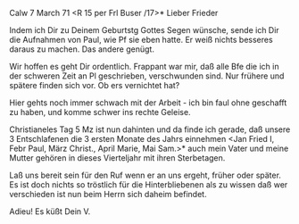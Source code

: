  Calw 7 March 71
 <R 15 per Frl Buser /17>*
Lieber Frieder

Indem ich Dir zu Deinem Geburtstg Gottes Segen wünsche, sende ich Dir die Aufnahmen von Paul, wie Pf sie eben hatte. Er weiß nichts besseres daraus zu machen. Das andere genügt.

Wir hoffen es geht Dir ordentlich. Frappant war mir, daß alle Bfe die ich in der schweren Zeit an Pl geschrieben, verschwunden sind. Nur frühere und spätere finden sich vor. Ob ers vernichtet hat?

Hier gehts noch immer schwach mit der Arbeit - ich bin faul ohne geschafft zu haben, und komme schwer ins rechte Geleise.

Christianeles Tag 5 Mz ist nun dahinten und da finde ich gerade, daß unsere 3 Entschlafenen die 3 ersten Monate des Jahrs einnehmen <Jan Fried I, Febr Paul, März Christ., April Marie, Mai Sam.>* auch mein Vater und meine Mutter gehören in dieses Vierteljahr mit ihren Sterbetagen.

Laß uns bereit sein für den Ruf wenn er an uns ergeht, früher oder später. Es ist doch nichts so tröstlich für die Hinterbliebenen als zu wissen daß wer verschieden ist nun beim Herrn sich daheim befindet.

 Adieu! Es küßt Dein V.
